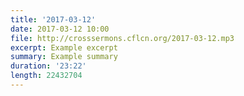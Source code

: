 ```yaml
---
title: '2017-03-12'
date: 2017-03-12 10:00
file: http://crosssermons.cflcn.org/2017-03-12.mp3
excerpt: Example excerpt
summary: Example summary
duration: '23:22'
length: 22432704
---
```


